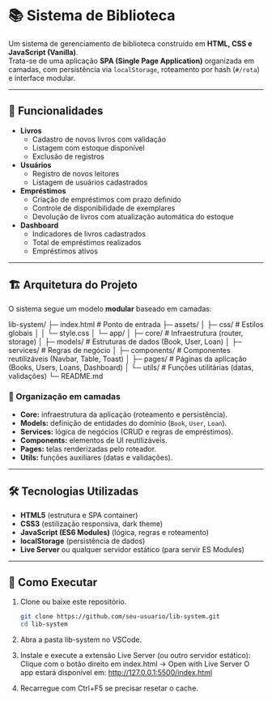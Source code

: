 # 📚 Sistema de Biblioteca

Um sistema de gerenciamento de biblioteca construído em **HTML, CSS e JavaScript (Vanilla)**.  
Trata-se de uma aplicação **SPA (Single Page Application)** organizada em camadas, com persistência via `localStorage`, roteamento por hash (`#/rota`) e interface modular.  

---

## 🚀 Funcionalidades
- **Livros**
  - Cadastro de novos livros com validação
  - Listagem com estoque disponível
  - Exclusão de registros
- **Usuários**
  - Registro de novos leitores
  - Listagem de usuários cadastrados
- **Empréstimos**
  - Criação de empréstimos com prazo definido
  - Controle de disponibilidade de exemplares
  - Devolução de livros com atualização automática do estoque
- **Dashboard**
  - Indicadores de livros cadastrados
  - Total de empréstimos realizados
  - Empréstimos ativos

---

## 🏗️ Arquitetura do Projeto
O sistema segue um modelo **modular** baseado em camadas:

lib-system/
├─ index.html # Ponto de entrada
├─ assets/
│ ├─ css/ # Estilos globais
│ │ └─ style.css
│ └─ app/
│ ├─ core/ # Infraestrutura (router, storage)
│ ├─ models/ # Estruturas de dados (Book, User, Loan)
│ ├─ services/ # Regras de negócio
│ ├─ components/ # Componentes reutilizáveis (Navbar, Table, Toast)
│ ├─ pages/ # Páginas da aplicação (Books, Users, Loans, Dashboard)
│ └─ utils/ # Funções utilitárias (datas, validações)
└─ README.md


### 📌 Organização em camadas
- **Core:** infraestrutura da aplicação (roteamento e persistência).
- **Models:** definição de entidades do domínio (`Book`, `User`, `Loan`).
- **Services:** lógica de negócios (CRUD e regras de empréstimos).
- **Components:** elementos de UI reutilizáveis.
- **Pages:** telas renderizadas pelo roteador.
- **Utils:** funções auxiliares (datas e validações).

---

## 🛠️ Tecnologias Utilizadas
- **HTML5** (estrutura e SPA container)
- **CSS3** (estilização responsiva, dark theme)
- **JavaScript (ES6 Modules)** (lógica, regras e roteamento)
- **localStorage** (persistência de dados)
- **Live Server** ou qualquer servidor estático (para servir ES Modules)

---

## 📂 Como Executar
1. Clone ou baixe este repositório.
   ```bash
   git clone https://github.com/seu-usuario/lib-system.git
   cd lib-system
2. Abra a pasta lib-system no VSCode.

3. Instale e execute a extensão Live Server (ou outro servidor estático):
    Clique com o botão direito em index.html → Open with Live Server
    O app estará disponível em:
        http://127.0.0.1:5500/index.html

4. Recarregue com Ctrl+F5 se precisar resetar o cache.
